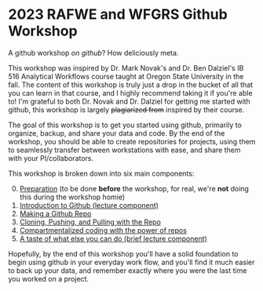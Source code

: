 # 2023 RAFWE and WFGRS Github Workshop
A github workshop *on github*? How deliciously meta.

This workshop was inspired by Dr. Mark Novak's and Dr. Ben Dalziel's IB 516 Analytical Workflows course taught at Oregon State University in the fall. The content of this workshop is truly just a drop in the bucket of all that you can learn in that course, and I highly recommend taking it if you're able to! I'm grateful to both Dr. Novak and Dr. Dalziel for getting me started with github, this workshop is largely ~~plagiarized from~~ inspired by their course.

The goal of this workshop is to get you started using github, primarily to organize, backup, and share your data and code. By the end of the workshop, you should be able to create repositories for projects, using them to seamlessly transfer between workstations with ease, and share them with your PI/collaborators. 

This workshop is broken down into six main components:

0. [Preparation](https://www.github.com/rhyacotritonriot/RAFWE.WFGRS.2023/tree/main/StartHereFriends) (to be done **before** the workshop, for real, we're **not** doing this during the workshop homie)
1. [Introduction to Github (lecture component)](https://www.github.com/rhyacotritonriot/RAFWE.WFGRS.2023/tree/main/WhatsaRepo)
2. [Making a Github Repo](https://www.github.com/rhyacotritonriot/RAFWE.WFGRS.2023/tree/main/MakingYourOwnRepo)
3. [Cloning, Pushing, and Pulling with the Repo](https://www.github.com/rhyacotritonriot/RAFWE.WFGRS.2023/tree/main/CloningPushingPullingohmy)
4. [Compartmentalized coding with the power of repos](https://www.github.com/rhyacotritonriot/RAFWE.WFGRS.2023/tree/main/compartmentalizedRcoding)
5. [A taste of what else you can do (brief lecture component)](https://www.github.com/rhyacotritonriot/RAFWE.WFGRS.2023/tree/main/BoundlessPossibilities)

Hopefully, by the end of this workshop you'll have a solid foundation to begin using github in your everyday work flow, and you'll find it much easier to back up your data, and remember exactly where you were the last time you worked on a project.
